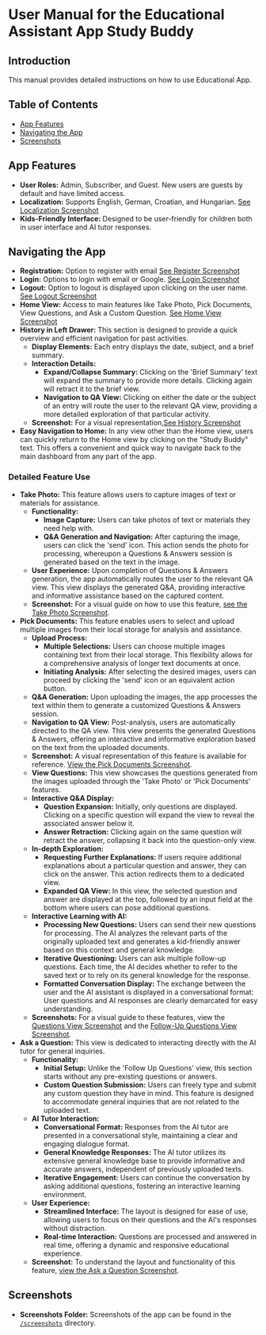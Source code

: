 # User Manual for the Educational Assistant App Study Buddy

## Introduction
This manual provides detailed instructions on how to use Educational App.

## Table of Contents
- [App Features](#app-features)
- [Navigating the App](#navigating-the-app)
- [Screenshots](#screenshots)

## App Features
- **User Roles:** Admin, Subscriber, and Guest. New users are guests by default and have limited access.
- **Localization:** Supports English, German, Croatian, and Hungarian. [See Localization Screenshot](https://github.com/mklobucaric/studybuddy/screenshots/localization.jpg)
- **Kids-Friendly Interface:** Designed to be user-friendly for children both in user interface and AI tutor responses.

## Navigating the App
- **Registration:** Option to register with email [See Register Screenshot](https://github.com/mklobucaric/studybuddy/screenshots/register.jpg)
- **Login:** Options to login with email or Google. [See Login Screenshot](https://github.com/mklobucaric/studybuddy/screenshots/login.jpg)
- **Logout:** Option to logout is displayed upon clicking on the user name. [See Logout Screenshot](https://github.com/mklobucaric/studybuddy/screenshots/logout.jpg)
- **Home View:** Access to main features like Take Photo, Pick Documents, View Questions, and Ask a Custom Question. [See Home View Screenshot](https://github.com/mklobucaric/studybuddy/screenshots/home_view.jpg)
- **History in Left Drawer:** This section is designed to provide a quick overview and efficient navigation for past activities.
  - **Display Elements:** Each entry displays the date, subject, and a brief summary.
  - **Interaction Details:**
    - **Expand/Collapse Summary:** Clicking on the 'Brief Summary' text will expand the summary to provide more details. Clicking again will retract it to the brief view.
    - **Navigation to QA View:** Clicking on either the date or the subject of an entry will route the user to the relevant QA view, providing a more detailed exploration of that particular activity.
  - **Screenshot:** For a visual representation,[See History Screenshot](https://github.com/mklobucaric/studybuddy/screenshots/history.jpg)
- **Easy Navigation to Home:** In any view other than the Home view, users can quickly return to the Home view by clicking on the "Study Buddy" text. This offers a convenient and quick way to navigate back to the main dashboard from any part of the app.

### Detailed Feature Use
- **Take Photo:** This feature allows users to capture images of text or materials for assistance.
  - **Functionality:**
    - **Image Capture:** Users can take photos of text or materials they need help with.
    - **Q&A Generation and Navigation:** After capturing the image, users can click the 'send' icon. This action sends the photo for processing, whereupon a Questions & Answers session is generated based on the text in the image. 
  - **User Experience:** Upon completion of Questions & Answers generation, the app automatically routes the user to the relevant QA view. This view displays the generated Q&A, providing interactive and informative assistance based on the captured content.
  - **Screenshot:** For a visual guide on how to use this feature, [see the Take Photo Screenshot](https://github.com/mklobucaric/studybuddy/screenshots/take_photo.jpg).
- **Pick Documents:** This feature enables users to select and upload multiple images from their local storage for analysis and assistance.
  - **Upload Process:**
    - **Multiple Selections:** Users can choose multiple images containing text from their local storage. This flexibility allows for a comprehensive analysis of longer text documents at once.
    - **Initiating Analysis:** After selecting the desired images, users can proceed by clicking the 'send' icon or an equivalent action button.
  - **Q&A Generation:** Upon uploading the images, the app processes the text within them to generate a customized Questions & Answers session.
  - **Navigation to QA View:** Post-analysis, users are automatically directed to the QA view. This view presents the generated Questions & Answers, offering an interactive and informative exploration based on the text from the uploaded documents.
  - **Screenshot:** A visual representation of this feature is available for reference. [View the Pick Documents Screenshot](https://github.com/mklobucaric/studybuddy/screenshots/pick_documents.jpg).
  - **View Questions:** This view showcases the questions generated from the images uploaded through the 'Take Photo' or 'Pick Documents' features.
  - **Interactive Q&A Display:**
    - **Question Expansion:** Initially, only questions are displayed. Clicking on a specific question will expand the view to reveal the associated answer below it.
    - **Answer Retraction:** Clicking again on the same question will retract the answer, collapsing it back into the question-only view.
  - **In-depth Exploration:**
    - **Requesting Further Explanations:** If users require additional explanations about a particular question and answer, they can click on the answer. This action redirects them to a dedicated view.
    - **Expanded QA View:** In this view, the selected question and answer are displayed at the top, followed by an input field at the bottom where users can pose additional questions.
  - **Interactive Learning with AI:**
    - **Processing New Questions:** Users can send their new questions for processing. The AI analyzes the relevant parts of the originally uploaded text and generates a kid-friendly answer based on this context and general knowledge.
    - **Iterative Questioning:** Users can ask multiple follow-up questions. Each time, the AI decides whether to refer to the saved text or to rely on its general knowledge for the response.
    - **Formatted Conversation Display:** The exchange between the user and the AI assistant is displayed in a conversational format: User questions and AI responses are clearly demarcated for easy understanding.
  - **Screenshots:** For a visual guide to these features, view the [Questions View Screenshot](https://github.com/mklobucaric/studybuddy/screenshots/qa.jpg) and the [Follow-Up Questions View Screenshot](https://github.com/mklobucaric/studybuddy/screenshots/follow_up_questions.jpg).
- **Ask a Question:** This view is dedicated to interacting directly with the AI tutor for general inquiries.
  - **Functionality:**
    - **Initial Setup:** Unlike the 'Follow Up Questions' view, this section starts without any pre-existing questions or answers.
    - **Custom Question Submission:** Users can freely type and submit any custom question they have in mind. This feature is designed to accommodate general inquiries that are not related to the uploaded text.
  - **AI Tutor Interaction:**
    - **Conversational Format:** Responses from the AI tutor are presented in a conversational style, maintaining a clear and engaging dialogue format. 
    - **General Knowledge Responses:** The AI tutor utilizes its extensive general knowledge base to provide informative and accurate answers, independent of previously uploaded texts.
    - **Iterative Engagement:** Users can continue the conversation by asking additional questions, fostering an interactive learning environment.
  - **User Experience:**
    - **Streamlined Interface:** The layout is designed for ease of use, allowing users to focus on their questions and the AI's responses without distraction.
    - **Real-time Interaction:** Questions are processed and answered in real time, offering a dynamic and responsive educational experience.
  - **Screenshot:** To understand the layout and functionality of this feature, [view the Ask a Question Screenshot](https://github.com/mklobucaric/studybuddy/screenshots/custom_questions.jpg).

## Screenshots
- **Screenshots Folder:** Screenshots of the app can be found in the [`/screenshots`](https://github.com/mklobucaric/studybuddy/screenshots) directory.







